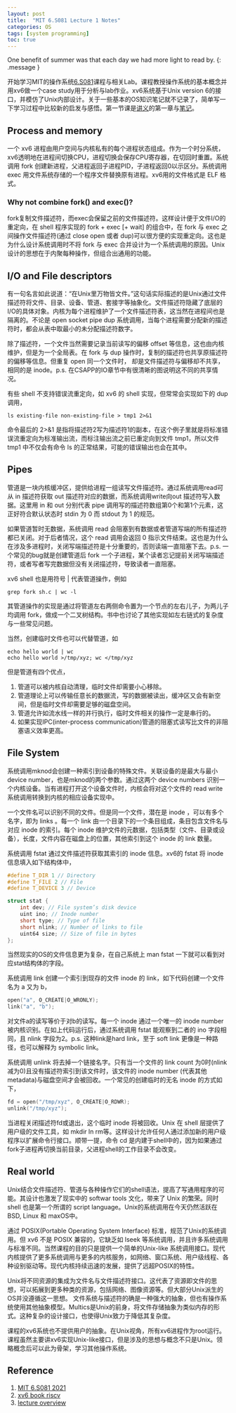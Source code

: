 ```yaml
---
layout: post
title:  "MIT 6.S081 Lecture 1 Notes"
categories: OS
tags: [system programming]
toc: true
--- 
```

One benefit of summer was that each day we had more light to read by.
{: .message }

开始学习MIT的操作系统[6.S081](https://pdos.csail.mit.edu/6.828/2021/schedule.html)课程与相关Lab。课程教授操作系统的基本概念并用xv6做一个case study用于分析与lab作业。xv6系统基于Unix version 6的接口，并模仿了Unix内部设计。关于一些基本的OS知识笔记就不记录了，简单写一下学习过程中比较新的启发与感悟。第一节课是[讲义](https://pdos.csail.mit.edu/6.828/2021/xv6/book-riscv-rev2.pdf)的第一章与[笔记](https://pdos.csail.mit.edu/6.828/2021/lec/l-overview.txt)。

## Process and memory
一个 xv6 进程由用户空间与内核私有的每个进程状态组成。作为一个时分系统，xv6透明地在进程间切换CPU，进程切换会保存CPU寄存器，在切回时重置。系统调用 fork 创建新进程，父进程返回子进程PID，子进程返回0以示区分。系统调用 exec 用文件系统存储的一个程序文件替换原有进程。xv6用的文件格式是 ELF 格式。

### Why not combine fork() and exec()?
fork复制文件描述符，而exec会保留之前的文件描述符。这样设计便于文件I/O的重定向，在 shell 程序实现的 fork + exec [+ wait] 的组合中，在 fork 与 exec 之间操作文件描述符(通过 close open 或者 dup)可以很方便的实现重定向。这也是为什么设计系统调用时不将 fork 与 exec 合并设计为一个系统调用的原因。Unix设计的思想在于内聚每种操作，但组合出通用的功能。

## I/O and File descriptors
有一句名言如此说道：“在Unix里万物皆文件。”这句话实际描述的是Unix通过文件描述符将文件、目录、设备、管道、套接字等抽象化。文件描述符隐藏了底层的I/O的具体对象。内核为每个进程维护了一个文件描述符表，这当然在进程间也是隔离的。不论是 open socket pipe dup 系统调用，当每个进程需要分配新的描述符时，都会从表中取最小的未分配描述符数字。

除了描述符，一个文件当然需要记录当前读写的偏移 offset 等信息，这也由内核维护，但是为一个全局表。在 fork 与 dup 操作时，复制的描述符也共享原描述符的偏移等信息。但重复 open 同一个文件时， 却是文件描述符与偏移却不共享，相同的是 inode。p.s. 在CSAPP的IO章节中有很清晰的图说明这不同的共享情况。

有些 shell 不支持错误流重定向，如 xv6 的 shell 实现，但常常会实现如下的 dup 调用，
```shell
ls existing-file non-existing-file > tmp1 2>&1
```
命令最后的 2>&1 是指将描述符2写为描述符1的副本，在这个例子里就是将标准错误流重定向为标准输出流，而标注输出流之前已重定向到文件 tmp1，所以文件 tmp1 中不仅会有命令 ls 的正常结果，可能的错误输出也会在其中。

## Pipes
管道是一块内核缓冲区，提供给进程一组读写文件描述符。通过系统调用read可从 in 描述符获取 out 描述符对应的数据，而系统调用write向out 描述符写入数据。这里用 in 和 out 分别代表 pipe 调用写的描述符数组第0个和第1个元素，这正好符合默认状态时 stdin 为 0 而 stdout 为 1 的规范。

如果管道暂时无数据，系统调用 read 会阻塞到有数据或者管道写端的所有描述符都已关闭。对于后者情况，这个 read 调用会返回 0 指示文件结束。这也是为什么在涉及多进程时，关闭写端描述符是十分重要的，否则读端一直阻塞下去。p.s. 一个常见的bug就是创建管道后 fork 一个子进程，某个读者忘记提前关闭写端描述符，或者写者写完数据但没有关闭描述符，导致读者一直阻塞。

xv6 shell 也是用符号 | 代表管道操作，例如
```shell
grep fork sh.c | wc -l 
```
其管道操作的实现是通过将管道左右两侧命令置为一个节点的左右儿子，为两儿子均调用 fork，做成一个二叉树结构。书中也讨论了其他实现如左右链式的复杂度与一些常见问题。

当然，创建临时文件也可以代替管道，如
```shell
echo hello world | wc
echo hello world >/tmp/xyz; wc </tmp/xyz
```
但是管道有四个优点，
1. 管道可以被内核自动清理，临时文件却需要小心移除。
2. 管道理论上可以传输任意长的数据流，写的数据被读出，缓冲区又会有新空间，但是临时文件却需要足够的磁盘空间。
3. 管道允许如流水线一样的并行执行，临时文件相关的操作一定是串行的。
4. 如果实现IPC(inter-process communication)管道的阻塞式读写比文件的非阻塞语义效率更高。

## File System
系统调用mknod会创建一种索引到设备的特殊文件。关联设备的是最大与最小 device number，也是mknod的两个参数。通过这两个 device numbers 识别一个内核设备。当有进程打开这个设备文件时，内核会将对这个文件的 read write 系统调用转换到内核的相应设备实现中。

一个文件名可以识别不同的文件。但是同一个文件，潜在是 inode ，可以有多个名字，即为 links 。每一个 link 由一个目录下的一个条目组成，条目包含文件名与对应 inode 的索引。每个 inode 维护文件的元数据，包括类型（文件、目录或设备），长度，文件内容在磁盘上的位置，其他索引到这个 inode 的 link 数量。

系统调用 fstat 通过文件描述符获取其索引的 inode 信息。xv6的 fstat 将 inode 信息填入如下结构体中，
```c
#define T_DIR 1 // Directory
#define T_FILE 2 // File
#define T_DEVICE 3 // Device

struct stat {
    int dev; // File system’s disk device
    uint ino; // Inode number
    short type; // Type of file
    short nlink; // Number of links to file
    uint64 size; // Size of file in bytes
};

```
当然现实的OS的文件信息更为复杂，在自己系统上 man fstat 一下就可以看到对应stat结构体的字段。

系统调用 link 创建一个索引到现存的文件 inode 的 link，如下代码创建一个文件名为 a 又为 b，
```c
open("a", O_CREATE|O_WRONLY);
link("a", "b");
```
对文件a的读写等价于对b的读写。每一个 inode 通过一个唯一的 inode number 被内核识别。在如上代码运行后，通过系统调用 fstat 能观察到二者的 ino 字段相同，且 nlink 字段为2。p.s. 这种link是hard link，至于 soft link 更像是一种路径，也可以解释为 symbolic link。

系统调用 unlink 将去掉一个链接名字。只有当一个文件的 link count 为0时(nlink减为0)且没有描述符索引到该文件时，该文件的 inode number (代表其他metadata)与磁盘空间才会被回收。一个常见的创建临时的无名 inode 的方式如下，
```c
fd = open("/tmp/xyz", O_CREATE|O_RDWR);
unlink("/tmp/xyz");
```
当进程关闭描述符fd或退出，这个临时 inode 将被回收。Unix 在 shell 层提供了用户级的文件工具，如 mkdir ln rm等。这样设计允许任何人通过添加新的用户级程序以扩展命令行接口。顺带一提，命令 cd 是内建于shell中的，因为如果通过fork子进程再切换当前目录，父进程shell的工作目录不会改变。

## Real world
Unix结合文件描述符、管道与各种操作它们的shell语法，提高了写通用程序的可能。其设计也激发了现实中的 softwar tools 文化，带来了 Unix 的繁荣。同时 shell 也是第一个所谓的 script language。Unix的系统调用在今天仍然活跃在 BSD, Linux 和 maxOS中。

通过 POSIX(Portable Operating System Interface) 标准，规范了Unix的系统调用。但 xv6 不是 POSIX 兼容的，它缺乏如 lseek 等系统调用，并且许多系统调用与标准不同。当然课程的目的只是提供一个简单的Unix-like 系统调用接口。现代内核提供了更多系统调用与更多的内核服务，如网络、窗口系统、用户级线程、各种设别驱动等。现代内核持续迅速的发展，提供了远超POSIX的特性。

Unix将不同资源的集成为文件名与文件描述符接口。这代表了资源即文件的思想，可以拓展到更多种类的资源，包括网络、图像资源等。但大部分Unix派生的OS并没遵循这一思想。
文件系统与描述符的确是一种强大的抽象，但也有操作系统使用其他抽象模型。Multics是Unix的前身，将文件存储抽象为类似内存的形式。这种复杂的设计接口，也使得Unix致力于降低其复杂度。

课程的xv6系统也不提供用户的抽象。在Unix视角，所有xv6进程作为root运行。
课程虽然主要讲xv6实现Unix-like接口，但是涉及的思想与概念不只是Unix。领略概念后可以此为骨架，学习其他操作系统。

## Reference
1. [MIT 6.S081 2021](https://pdos.csail.mit.edu/6.828/2021/schedule.html)
2. [xv6 book riscv](https://pdos.csail.mit.edu/6.828/2021/xv6/book-riscv-rev2.pdf)
3. [lecture overview](https://pdos.csail.mit.edu/6.828/2021/lec/l-overview.txt/)